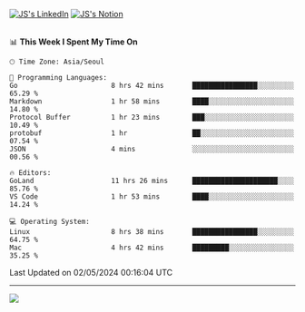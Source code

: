 
[![JS's LinkedIn](https://img.shields.io/badge/LinkedIn-blue?style=for-the-badge&logo=linkedin)](https://www.linkedin.com/in/jaeseung-lee-5a2a32139/) 
[![JS's Notion](https://img.shields.io/badge/Notion-black?style=for-the-badge&logo=notion)](https://bit.ly/ljswiki1) <br><br>
<!-- ![JS's GitHub stats](https://github-readme-stats-lemon-five.vercel.app/api?username=tkxkd0159&hide=contribs,prs,stars,issues&show_icons=true&theme=react&include_all_commits=true)   -->
<!-- ![Top Langs](https://github-readme-stats-lemon-five.vercel.app/api/top-langs/?username=tkxkd0159&layout=compact&hide=jupyter%20notebook,scss,html,css&langs_count=10)  -->


<!--START_SECTION:waka-->
📊 **This Week I Spent My Time On** 

```text
🕑︎ Time Zone: Asia/Seoul

💬 Programming Languages: 
Go                       8 hrs 42 mins       ████████████████░░░░░░░░░   65.29 % 
Markdown                 1 hr 58 mins        ████░░░░░░░░░░░░░░░░░░░░░   14.80 % 
Protocol Buffer          1 hr 23 mins        ███░░░░░░░░░░░░░░░░░░░░░░   10.49 % 
protobuf                 1 hr                ██░░░░░░░░░░░░░░░░░░░░░░░   07.54 % 
JSON                     4 mins              ░░░░░░░░░░░░░░░░░░░░░░░░░   00.56 % 

🔥 Editors: 
GoLand                   11 hrs 26 mins      █████████████████████░░░░   85.76 % 
VS Code                  1 hr 53 mins        ████░░░░░░░░░░░░░░░░░░░░░   14.24 % 

💻 Operating System: 
Linux                    8 hrs 38 mins       ████████████████░░░░░░░░░   64.75 % 
Mac                      4 hrs 42 mins       █████████░░░░░░░░░░░░░░░░   35.25 % 
```


 Last Updated on 02/05/2024 00:16:04 UTC
<!--END_SECTION:waka-->

---
<a href="https://github.com/tkxkd0159/books">
  <img align="center" src="https://github-readme-stats-lemon-five.vercel.app/api/pin/?username=tkxkd0159&repo=books&theme=react" />
</a>

<!---
- 🔭 I’m currently working on ...
- 🌱 I’m currently learning blockchain and distributed network
- 👯 I’m looking to collaborate on ...
- 🤔 I’m looking for help with ...
- 💬 Ask me about ...
- 📫 How to reach me: ...
- 😄 Pronouns: ...
- ⚡ Fun fact: ...
-->
